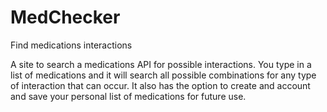 # MedChecker
Find medications interactions

A site to search a medications API for possible interactions. You type in a list of medications and it will search all possible combinations for any type of interaction that can occur. It also has the option to create and account and save your personal list of medications for future use.
